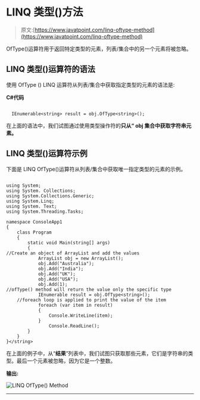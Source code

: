 # LINQ 类型()方法

> 原文:[https://www.javatpoint.com/linq-oftype-method](https://www.javatpoint.com/linq-oftype-method)

OfType()运算符用于返回特定类型的元素，列表/集合中的另一个元素将被忽略。

## LINQ 类型()运算符的语法

使用 OfType () LINQ 运算符从列表/集合中获取指定类型的元素的语法是:

**C#代码**

```

  IEnumerable<string> result = obj.OfType<string>();

```

在上面的语法中，我们试图通过使用类型操作符的**只从“ **obj** 集合中获取字符串元素。**

## LINQ 类型()运算符示例

下面是 LINQ OfType()运算符从列表/集合中获取唯一指定类型的元素的示例。

```

using System;
using System. Collections;
using System.Collections.Generic;
using System.Linq;
using System. Text;
using System.Threading.Tasks;

namespace ConsoleApp1
{
    class Program
    {
        static void Main(string[] args)
        {
//Create an object of ArrayList and add the values
            ArrayList obj = new ArrayList();
            obj.Add("Australia");
            obj.Add("India");
            obj.Add("UK");
            obj.Add("USA");
            obj.Add(1);
//ofType() method will return the value only the specific type
            IEnumerable result = obj.OfType<string>();
    //foreach loop is applied to print the value of the item
            foreach (var item in result)
            {
                Console.WriteLine(item);
            }
                Console.ReadLine();
        }
    }
}</string> 
```

在上面的例子中，从“**结果**”列表中，我们试图只获取那些元素，它们是字符串的类型。最后一个元素被忽略，因为它是一个整数。

**输出:**

![LINQ OfType() Method](../Images/049e43dcf4777c1d697bdd76c354d590.png)

* * *